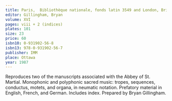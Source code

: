 ```yaml
---
title: Paris,  Bibliothèque nationale, fonds latin 3549 and London, British Library, Add. 36,881
editor: Gillingham, Bryan
volume: XVI
pages: viii + 2 (indices)
plates: 101
size: 23
price: 60
isbn10: 0-931902-56-8
isbn13: 978-0-931902-56-7
publisher: IMM
place: Ottawa
year: 1987
---
```

Reproduces two of the manuscripts associated with the Abbey of St. Martial. Monophonic and polyphonic sacred music: tropes, sequences, conductus, motets, and organa, in neumatic notation.
Prefatory material in English, French, and German. Includes index. Prepared by Bryan Gillingham.

